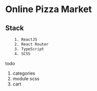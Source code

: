 # Online Pizza Market

## Stack

```bash
	1. ReactJS
	2. React Router
	3. TypeScript
	4. SCSS
```

todo

1. categories
2. module scss
3. cart
